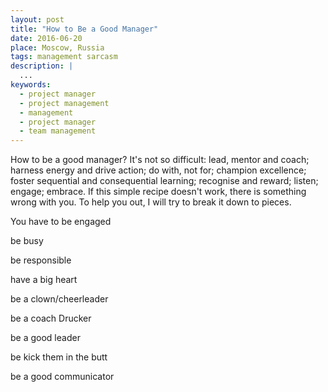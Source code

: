 ```yaml
---
layout: post
title: "How to Be a Good Manager"
date: 2016-06-20
place: Moscow, Russia
tags: management sarcasm
description: |
  ...
keywords:
  - project manager
  - project management
  - management
  - project manager
  - team management
---
```


How to be a good manager?
It's not so difficult:
lead, mentor and coach;
harness energy and drive action;
do with, not for;
champion excellence;
foster sequential and consequential learning;
recognise and reward;
listen;
engage;
embrace.
If this simple recipe doesn't work, there is something wrong with you.
To help you out, I will try to break it down to pieces.

<!--more-->

You have to be engaged

be busy

be responsible

have a big heart

be a clown/cheerleader

be a coach
Drucker

be a good leader

be kick them in the butt

be a good communicator

